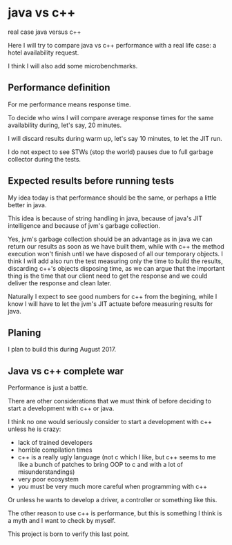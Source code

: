 # java vs c++
real case java versus c++

Here I will try to compare java vs c++ performance with a real life case: a hotel availability request.

I think I will also add some microbenchmarks.

## Performance definition

For me performance means response time.

To decide who wins I will compare average response times for the same availability during, let's say, 20 minutes.

I will discard results during warm up, let's say 10 minutes, to let the JIT run.

I do not expect to see STWs (stop the world) pauses due to full garbage collector during the tests.


## Expected results before running tests

My idea today is that performance should be the same, or perhaps a little better in java.

This idea is because of string handling in java, because of java's JIT intelligence and because of jvm's garbage collection.

Yes, jvm's garbage collection should be an advantage as in java we can return our results as soon as we have built them, while with c++ the method execution won't finish until we have disposed of all our temporary objects. I think I will add also run the test measuring only the time to build the results, discarding c++'s objects disposing time, as we can argue that the important thing is the time that our client need to get the response and we could deliver the response and clean later. 

Naturally I expect to see good numbers for c++ from the begining, while I know I will have to let the jvm's JIT actuate before measuring results for java.


## Planing

I plan to build this during August 2017.


## Java vs c++ complete war

Performance is just a battle.

There are other considerations that we must think of before deciding to start a development with c++ or java.

I think no one would seriously consider to start a development with c++ unless he is crazy: 

- lack of trained developers
- horrible compilation times
- c++ is a really ugly language (not c which I like, but c++ seems to me like a bunch of patches to bring OOP to c and with a lot of misunderstandings)
- very poor ecosystem
- you must be very much more careful when programming with c++

Or unless he wants to develop a driver, a controller or something like this.

The other reason to use c++ is performance, but this is something I think is a myth and I want to check by myself.

This project is born to verify this last point.




